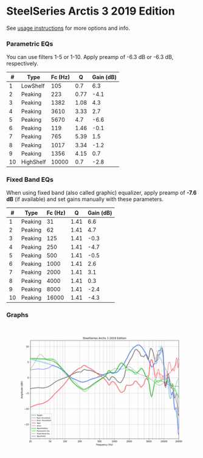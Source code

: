 # SteelSeries Arctis 3 2019 Edition
See [usage instructions](https://github.com/jaakkopasanen/AutoEq#usage) for more options and info.

### Parametric EQs
You can use filters 1-5 or 1-10. Apply preamp of -6.3 dB or -6.3 dB, respectively.

|   # | Type      |   Fc (Hz) |    Q |   Gain (dB) |
|-----|-----------|-----------|------|-------------|
|   1 | LowShelf  |       105 | 0.7  |         6.3 |
|   2 | Peaking   |       223 | 0.77 |        -4.1 |
|   3 | Peaking   |      1382 | 1.08 |         4.3 |
|   4 | Peaking   |      3610 | 3.33 |         2.7 |
|   5 | Peaking   |      5670 | 4.7  |        -6.6 |
|   6 | Peaking   |       119 | 1.46 |        -0.1 |
|   7 | Peaking   |       765 | 5.39 |         1.5 |
|   8 | Peaking   |      1017 | 3.34 |        -1.2 |
|   9 | Peaking   |      1356 | 4.15 |         0.7 |
|  10 | HighShelf |     10000 | 0.7  |        -2.8 |

### Fixed Band EQs
When using fixed band (also called graphic) equalizer, apply preamp of **-7.6 dB** (if available) and set gains manually with these parameters.

|   # | Type    |   Fc (Hz) |    Q |   Gain (dB) |
|-----|---------|-----------|------|-------------|
|   1 | Peaking |        31 | 1.41 |         6.6 |
|   2 | Peaking |        62 | 1.41 |         4.7 |
|   3 | Peaking |       125 | 1.41 |        -0.3 |
|   4 | Peaking |       250 | 1.41 |        -4.7 |
|   5 | Peaking |       500 | 1.41 |        -0.5 |
|   6 | Peaking |      1000 | 1.41 |         2.6 |
|   7 | Peaking |      2000 | 1.41 |         3.1 |
|   8 | Peaking |      4000 | 1.41 |         0.3 |
|   9 | Peaking |      8000 | 1.41 |        -2.4 |
|  10 | Peaking |     16000 | 1.41 |        -4.3 |

### Graphs
![](./SteelSeries%20Arctis%203%202019%20Edition.png)
